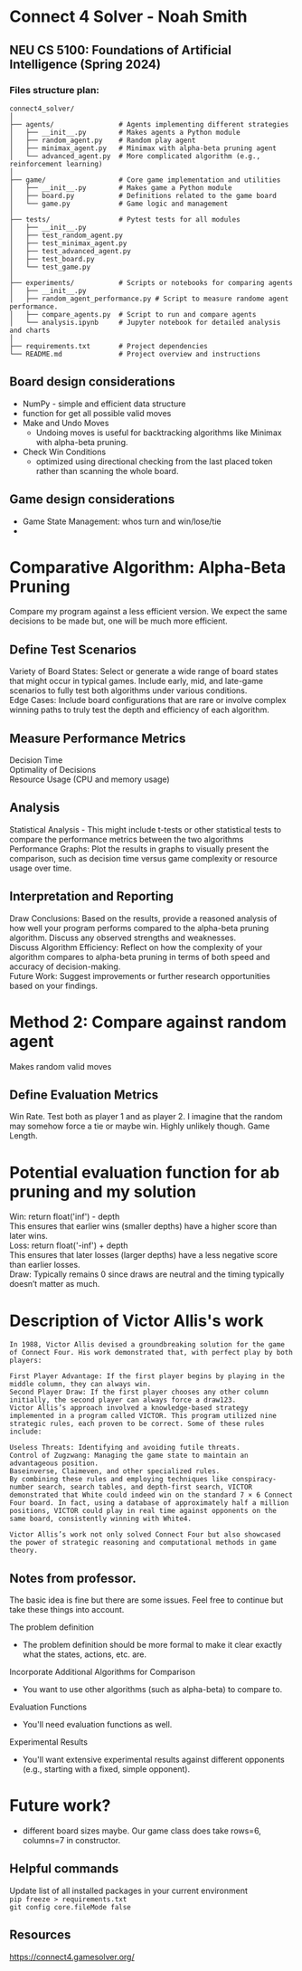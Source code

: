 # Connect 4 Solver - Noah Smith
## NEU CS 5100: Foundations of Artificial Intelligence (Spring 2024)

### Files structure plan:
```
connect4_solver/
│
├── agents/                # Agents implementing different strategies
│   ├── __init__.py        # Makes agents a Python module
│   ├── random_agent.py    # Random play agent
│   ├── minimax_agent.py   # Minimax with alpha-beta pruning agent
│   └── advanced_agent.py  # More complicated algorithm (e.g., reinforcement learning)
│
├── game/                  # Core game implementation and utilities
│   ├── __init__.py        # Makes game a Python module
│   ├── board.py           # Definitions related to the game board
│   └── game.py            # Game logic and management
│
├── tests/                 # Pytest tests for all modules
│   ├── __init__.py
│   ├── test_random_agent.py
│   ├── test_minimax_agent.py
│   ├── test_advanced_agent.py
│   ├── test_board.py
│   └── test_game.py
│
├── experiments/           # Scripts or notebooks for comparing agents
│   ├── __init__.py
│   ├── random_agent_performance.py # Script to measure randome agent performance. 
│   ├── compare_agents.py  # Script to run and compare agents
│   └── analysis.ipynb     # Jupyter notebook for detailed analysis and charts
│
├── requirements.txt       # Project dependencies
└── README.md              # Project overview and instructions

```

## Board design considerations
- NumPy - simple and efficient data structure
- function for get all possible valid moves
- Make and Undo Moves
    - Undoing moves is useful for backtracking algorithms like Minimax with alpha-beta pruning.
- Check Win Conditions 
    - optimized using directional checking from the last placed token rather than scanning the whole board.

## Game design considerations
- Game State Management: whos turn and win/lose/tie
- 


# Comparative Algorithm: Alpha-Beta Pruning
Compare my program against a less efficient version. We expect the same decisions to be made but, one will be much more efficient.

## Define Test Scenarios
Variety of Board States: Select or generate a wide range of board states that might occur in typical games. Include early, mid, and late-game scenarios to fully test both algorithms under various conditions.  
Edge Cases: Include board configurations that are rare or involve complex winning paths to truly test the depth and efficiency of each algorithm.

## Measure Performance Metrics
Decision Time  
Optimality of Decisions  
Resource Usage (CPU and memory usage)

## Analysis
Statistical Analysis - This might include t-tests or other statistical tests to compare the performance metrics between the two algorithms  
Performance Graphs: Plot the results in graphs to visually present the comparison, such as decision time versus game complexity or resource usage over time.

## Interpretation and Reporting
Draw Conclusions: Based on the results, provide a reasoned analysis of how well your program performs compared to the alpha-beta pruning algorithm. Discuss any observed strengths and weaknesses.  
Discuss Algorithm Efficiency: Reflect on how the complexity of your algorithm compares to alpha-beta pruning in terms of both speed and accuracy of decision-making.  
Future Work: Suggest improvements or further research opportunities based on your findings.  




<!-- break -->


# Method 2: Compare against random agent
Makes random valid moves

## Define Evaluation Metrics
Win Rate. Test both as player 1 and as player 2. I imagine that the random may somehow force a tie or maybe win. Highly unlikely though. 
Game Length. 



# Potential evaluation function for ab pruning and my solution
Win: return float('inf') - depth  
This ensures that earlier wins (smaller depths) have a higher score than later wins.  
Loss: return float('-inf') + depth  
This ensures that later losses (larger depths) have a less negative score than earlier losses.  
Draw: Typically remains 0 since draws are neutral and the timing typically doesn’t matter as much.  





<!--  -->
# Description of Victor Allis's work
```
In 1988, Victor Allis devised a groundbreaking solution for the game of Connect Four. His work demonstrated that, with perfect play by both players:

First Player Advantage: If the first player begins by playing in the middle column, they can always win.
Second Player Draw: If the first player chooses any other column initially, the second player can always force a draw123.
Victor Allis’s approach involved a knowledge-based strategy implemented in a program called VICTOR. This program utilized nine strategic rules, each proven to be correct. Some of these rules include:

Useless Threats: Identifying and avoiding futile threats.
Control of Zugzwang: Managing the game state to maintain an advantageous position.
Baseinverse, Claimeven, and other specialized rules.
By combining these rules and employing techniques like conspiracy-number search, search tables, and depth-first search, VICTOR demonstrated that White could indeed win on the standard 7 × 6 Connect Four board. In fact, using a database of approximately half a million positions, VICTOR could play in real time against opponents on the same board, consistently winning with White4.

Victor Allis’s work not only solved Connect Four but also showcased the power of strategic reasoning and computational methods in game theory.
```


## Notes from professor.

The basic idea is fine but there are some issues. Feel free to continue but take these things into account. 


The problem definition
- The problem definition should be more formal to make it clear exactly what the states, actions, etc. are. 

Incorporate Additional Algorithms for Comparison
- You want to use other algorithms (such as alpha-beta) to compare to. 

Evaluation Functions
- You'll need evaluation functions as well. 

Experimental Results
- You'll want extensive experimental results against different opponents (e.g., starting with a fixed, simple opponent).


# Future work? 
- different board sizes maybe. Our game class does take rows=6, columns=7 in constructor. 

## Helpful commands
Update list of all installed packages in your current environment  
`pip freeze > requirements.txt`  
`git config core.fileMode false`


## Resources
https://connect4.gamesolver.org/